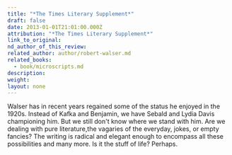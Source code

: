 ```yaml
---
title: "*The Times Literary Supplement*"
draft: false
date: 2013-01-01T21:01:00.000Z
attribution: "*The Times Literary Supplement*"
link_to_original:
nd_author_of_this_review:
related_author: author/robert-walser.md
related_books:
  - book/microscripts.md
description:
weight:
layout: none
---
```

Walser has in recent years regained some of the status he enjoyed in the 1920s. Instead of Kafka and Benjamin, we have Sebald and Lydia Davis championing him. But we still don't know where we stand with him. Are we dealing with pure literature,the vagaries of the everyday, jokes, or empty fancies? The writing is radical and elegant enough to encompass all these possibilities and many more. Is it the stuff of life? Perhaps.

